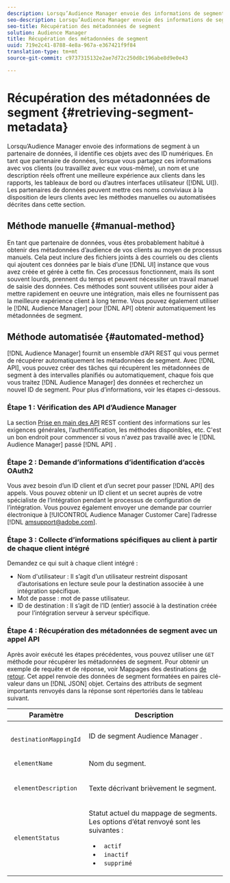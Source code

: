 ```yaml
---
description: Lorsqu’Audience Manager envoie des informations de segment à un partenaire de données, il identifie ces objets avec des ID numériques. En tant que partenaire de données, lorsque vous partagez ces informations avec vos clients (ou travaillez avec eux vous-même), un nom et une description réels offrent une meilleure expérience aux clients dans les rapports, les tableaux de bord ou d’autres interfaces utilisateur. Les partenaires de données peuvent mettre ces noms conviviaux à la disposition de leurs clients avec les méthodes manuelles ou automatisées décrites dans cette section.
seo-description: Lorsqu’Audience Manager envoie des informations de segment à un partenaire de données, il identifie ces objets avec des ID numériques. En tant que partenaire de données, lorsque vous partagez ces informations avec vos clients (ou travaillez avec eux vous-même), un nom et une description réels offrent une meilleure expérience aux clients dans les rapports, les tableaux de bord ou d’autres interfaces utilisateur. Les partenaires de données peuvent mettre ces noms conviviaux à la disposition de leurs clients avec les méthodes manuelles ou automatisées décrites dans cette section.
seo-title: Récupération des métadonnées de segment
solution: Audience Manager
title: Récupération des métadonnées de segment
uuid: 719e2c41-8788-4e8a-967a-e367421f9f84
translation-type: tm+mt
source-git-commit: c9737315132e2ae7d72c250d8c196abe8d9e0e43

---
```



# Récupération des métadonnées de segment {#retrieving-segment-metadata}

Lorsqu’Audience Manager envoie des informations de segment à un partenaire de données, il identifie ces objets avec des ID numériques. En tant que partenaire de données, lorsque vous partagez ces informations avec vos clients (ou travaillez avec eux vous-même), un nom et une description réels offrent une meilleure expérience aux clients dans les rapports, les tableaux de bord ou d’autres interfaces utilisateur ([!DNL UI]). Les partenaires de données peuvent mettre ces noms conviviaux à la disposition de leurs clients avec les méthodes manuelles ou automatisées décrites dans cette section.

## Méthode manuelle {#manual-method}

En tant que partenaire de données, vous êtes probablement habitué à obtenir des métadonnées d’audience de vos clients au moyen de processus manuels. Cela peut inclure des fichiers joints à des courriels ou des clients qui ajoutent ces données par le biais d’une [!DNL UI] instance que vous avez créée et gérée à cette fin. Ces processus fonctionnent, mais ils sont souvent lourds, prennent du temps et peuvent nécessiter un travail manuel de saisie des données. Ces méthodes sont souvent utilisées pour aider à mettre rapidement en oeuvre une intégration, mais elles ne fournissent pas la meilleure expérience client à long terme. Vous pouvez également utiliser le [!DNL Audience Manager] pour [!DNL API] obtenir automatiquement les métadonnées de segment.

## Méthode automatisée {#automated-method}

[!DNL Audience Manager] fournit un ensemble d’API [](../../api/rest-api-main/rest-api-main.md) REST qui vous permet de récupérer automatiquement les métadonnées de segment. Avec [!DNL API], vous pouvez créer des tâches qui récupèrent les métadonnées de segment à des intervalles planifiés ou automatiquement, chaque fois que vous traitez [!DNL Audience Manager] des données et recherchez un nouvel ID de segment. Pour plus d’informations, voir les étapes ci-dessous.

### Étape 1 : Vérification des API d’Audience Manager

La section [Prise en main des API](../../api/rest-api-main/aam-api-getting-started.md) REST contient des informations sur les exigences générales, l’authentification, les méthodes disponibles, etc. C'est un bon endroit pour commencer si vous n'avez pas travaillé avec le [!DNL Audience Manager] passé [!DNL API] .

### Étape 2 : Demande d’informations d’identification d’accès OAuth2

Vous avez besoin d’un ID client et d’un secret pour passer [!DNL API] des appels. Vous pouvez obtenir un ID client et un secret auprès de votre spécialiste de l’intégration pendant le processus de configuration de l’intégration. Vous pouvez également envoyer une demande par courrier électronique à [!UICONTROL Audience Manager Customer Care] l’adresse [!DNL amsupport@adobe.com].

### Étape 3 : Collecte d’informations spécifiques au client à partir de chaque client intégré

Demandez ce qui suit à chaque client intégré :

* Nom d'utilisateur : Il s’agit d’un utilisateur restreint disposant d’autorisations en lecture seule pour la destination associée à une intégration spécifique.
* Mot de passe : mot de passe utilisateur.
* ID de destination : Il s’agit de l’ID (entier) associé à la destination créée pour l’intégration serveur à serveur spécifique.

### Étape 4 : Récupération des métadonnées de segment avec un appel API

Après avoir exécuté les étapes précédentes, vous pouvez utiliser une `GET` méthode pour récupérer les métadonnées de segment. Pour obtenir un exemple de requête et de réponse, voir Mappages des destinations [de retour](../../api/rest-api-main/aam-api-destinations/aam-api-retrieve-destinations.md#return-dest-mappings). Cet appel renvoie des données de segment formatées en paires clé-valeur dans un [!DNL JSON] objet. Certains des attributs de segment importants renvoyés dans la réponse sont répertoriés dans le tableau suivant.

<table id="table_446384AE9A36408A9C570CB7DB72C3D6"> 
 <thead> 
  <tr> 
   <th colname="col1" class="entry"> Paramètre </th> 
   <th colname="col2" class="entry"> Description </th> 
  </tr> 
 </thead>
 <tbody> 
  <tr> 
   <td colname="col1"> <p> <code> destinationMappingId</code> </p> </td> 
   <td colname="col2"> <p>ID de segment <span class="keyword"> Audience Manager</span> . </p> </td> 
  </tr> 
  <tr> 
   <td colname="col1"> <p> <code> elementName</code> </p> </td> 
   <td colname="col2"> <p>Nom du segment. </p> </td> 
  </tr> 
  <tr> 
   <td colname="col1"> <p> <code> elementDescription</code> </p> </td> 
   <td colname="col2"> <p>Texte décrivant brièvement le segment. </p> </td> 
  </tr> 
  <tr> 
   <td colname="col1"> <p> <code> elementStatus</code> </p> </td> 
   <td colname="col2"> <p>Statut actuel du mappage de segments. Les options d’état renvoyé sont les suivantes : </p> 
    <ul id="ul_BA3A1F5A773D4ECD9A1A3A1118BDDA8A"> 
     <li id="li_A12B858BD0AD4F35BCD50A4D113D86FF"> <code> actif</code> </li> 
     <li id="li_98C04A861C2D4364B5FBD24498E8E9C5"> <code> inactif</code> </li> 
     <li id="li_1913A10948894FF3B507C0A3FE775CC1"> <code> supprimé</code> </li> 
    </ul> </td> 
  </tr> 
 </tbody> 
</table>